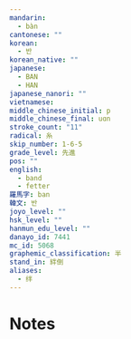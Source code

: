 ```yaml
---
mandarin:
  - bàn
cantonese: ""
korean:
  - 반
korean_native: ""
japanese:
  - BAN
  - HAN
japanese_nanori: ""
vietnamese:
middle_chinese_initial: p
middle_chinese_final: uɑn
stroke_count: "11"
radical: 糸
skip_number: 1-6-5
grade_level: 先進
pos: ""
english:
  - band
  - fetter
羅馬字: ban
韓文: 반
joyo_level: ""
hsk_level: ""
hanmun_edu_level: ""
danayo_id: 7441
mc_id: 5068
graphemic_classification: 半
stand_in: 絆倒
aliases:
  - 绊
---
```


# Notes

